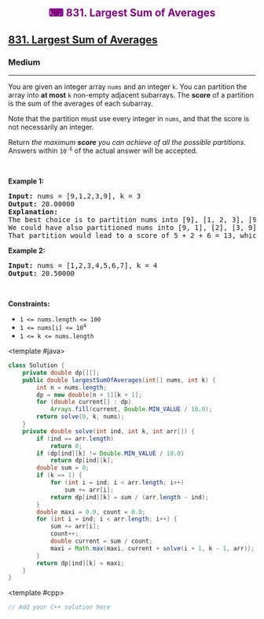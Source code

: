 <div align = "center">
<h style = "margin-bottom: 0px; margin-top: 0px; color : purple;" align = "center" class = "header">

## ⌨ 831. Largest Sum of Averages

</h>
</div>

<h2><a href="https://leetcode.com/problems/largest-sum-of-averages" target = "_blank">831. Largest Sum of Averages</a></h2><h3>Medium</h3><hr><p>You are given an integer array <code>nums</code> and an integer <code>k</code>. You can partition the array into <strong>at most</strong> <code>k</code> non-empty adjacent subarrays. The <strong>score</strong> of a partition is the sum of the averages of each subarray.</p>

<p>Note that the partition must use every integer in <code>nums</code>, and that the score is not necessarily an integer.</p>

<p>Return <em>the maximum <strong>score</strong> you can achieve of all the possible partitions</em>. Answers within <code>10<sup>-6</sup></code> of the actual answer will be accepted.</p>

<p>&nbsp;</p>
<p><strong class="example">Example 1:</strong></p>

<pre>
<strong>Input:</strong> nums = [9,1,2,3,9], k = 3
<strong>Output:</strong> 20.00000
<strong>Explanation:</strong> 
The best choice is to partition nums into [9], [1, 2, 3], [9]. The answer is 9 + (1 + 2 + 3) / 3 + 9 = 20.
We could have also partitioned nums into [9, 1], [2], [3, 9], for example.
That partition would lead to a score of 5 + 2 + 6 = 13, which is worse.
</pre>

<p><strong class="example">Example 2:</strong></p>

<pre>
<strong>Input:</strong> nums = [1,2,3,4,5,6,7], k = 4
<strong>Output:</strong> 20.50000
</pre>

<p>&nbsp;</p>
<p><strong>Constraints:</strong></p>

<ul>
	<li><code>1 &lt;= nums.length &lt;= 100</code></li>
	<li><code>1 &lt;= nums[i] &lt;= 10<sup>4</sup></code></li>
	<li><code>1 &lt;= k &lt;= nums.length</code></li>
</ul>

<CodeTabs :languages="[ { name: 'C++', slot: 'cpp' }, { name: 'Java', slot: 'java' } ]"> <template #java>

```java
class Solution {
    private double dp[][];
    public double largestSumOfAverages(int[] nums, int k) {
        int n = nums.length;
        dp = new double[n + 1][k + 1];
        for (double current[] : dp)
            Arrays.fill(current, Double.MIN_VALUE / 10.0);
        return solve(0, k, nums);
    }
    private double solve(int ind, int k, int arr[]) {
        if (ind == arr.length)
            return 0;
        if (dp[ind][k] != Double.MIN_VALUE / 10.0)
            return dp[ind][k];
        double sum = 0;
        if (k == 1) {
            for (int i = ind; i < arr.length; i++)
                sum += arr[i];
            return dp[ind][k] = sum / (arr.length - ind);
        }
        double maxi = 0.0, count = 0.0;
        for (int i = ind; i < arr.length; i++) {
            sum += arr[i];
            count++;
            double current = sum / count;
            maxi = Math.max(maxi, current + solve(i + 1, k - 1, arr));
        }
        return dp[ind][k] = maxi;
    }
}
```

</template>

<template #cpp>

```cpp
// Add your C++ solution here
```

</template>

</CodeTabs>
